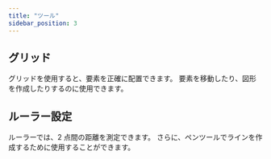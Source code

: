 ```yaml
---
title: "ツール"
sidebar_position: 3
---
```


## グリッド

グリッドを使用すると、要素を正確に配置できます。 要素を移動したり、図形を作成したりするのに使用できます。

## ルーラー設定

ルーラーでは、2 点間の距離を測定できます。 さらに、ペンツールでラインを作成するために使用することができます。
